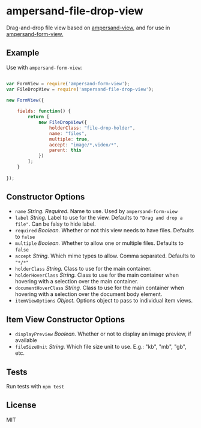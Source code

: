 # ampersand-file-drop-view

Drag-and-drop file view based on [ampersand-view](https://github.com/AmpersandJS/ampersand-form-view), and for use in [ampersand-form-view.](https://github.com/AmpersandJS/ampersand-view)


## Example

Use with `ampersand-form-view`:

````javascript

var FormView = require('ampersand-form-view');
var FileDropView = require('ampersand-file-drop-view');

new FormView({
	
	fields: function() {
		return [
			new FileDropView({
				holderClass: "file-drop-holder",
				name: "files",
				multiple: true,
				accept: "image/*,video/*",
				parent: this
			})
		];
	}
	
});
````


## Constructor Options

- `name` _String._ *Required.* Name to use. Used by `ampersand-form-view`
- `label` _String._ Label to use for the view. Defaults to `"Drag and drop a file"`. Can be falsy to hide label.
- `required` _Boolean._ Whether or not this view needs to have files. Defaults to `false`
- `multiple` _Boolean._ Whether to allow one or multiple files. Defaults to `false`
- `accept` _String._ Which mime types to allow. Comma separated. Defaults to `"*/*"`
- `holderClass` _String._ Class to use for the main container.
- `holderHoverClass` _String._ Class to use for the main container when hovering with a selection over the main container.
- `documentHoverClass` _String._ Class to use for the main container when hovering with a selection over the document body element.
- `itemViewOptions` _Object._ Options object to pass to individual item views.

## Item View Constructor Options
- `displayPreview` _Boolean._ Whether or not to display an image preview, if available
- `fileSizeUnit` _String._  Which file size unit to use. E.g.: "kb", "mb", "gb", etc.

## Tests

Run tests with `npm test`

## License

MIT